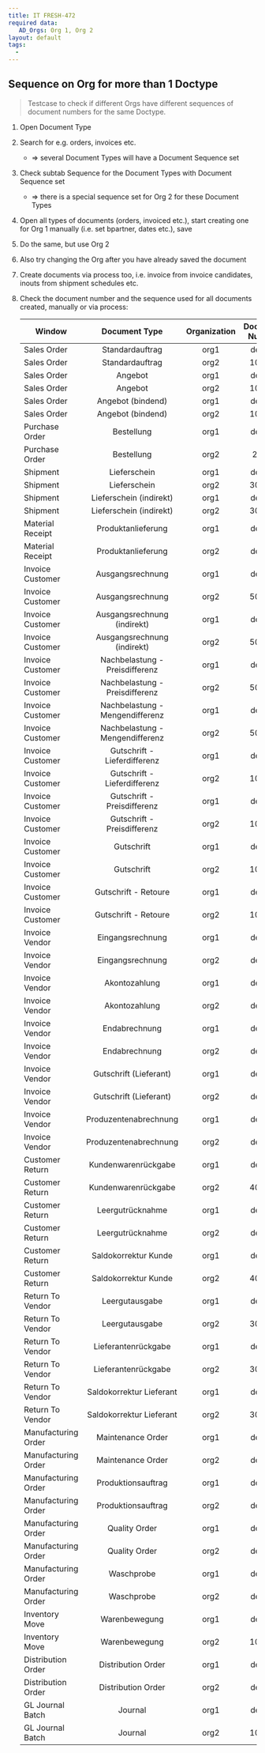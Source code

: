 ```yaml
---
title: IT FRESH-472
required data:
   AD_Orgs: Org 1, Org 2   
layout: default
tags:
  - 
---
```

## Sequence on Org for more than 1 Doctype

> Testcase to check if different Orgs have different 
> sequences of document numbers for the same Doctype.

1. Open Document Type

1. Search for e.g. orders, invoices etc.

	* => several Document Types will have a Document Sequence set

1. Check subtab Sequence for the Document Types with Document Sequence set

	* => there is a special sequence set for Org 2 for these Document Types
	
1. Open all types of documents (orders, invoiced etc.), start creating one for Org 1 manually (i.e. set bpartner, dates etc.), save

1. Do the same, but use Org 2

1. Also try changing the Org after you have already saved the document

1. Create documents via process too, i.e. invoice from invoice candidates, inouts from shipment schedules etc.

1. Check the document number and the sequence used for all documents created, manually or via process:


	|	Window				|	Document Type				|	Organization		|	Document Number	|
	| ---------------------	|:-----------------------------:|:---------------------:|:-------------:|
	|	Sales Order			|	Standardauftrag				|	org1				|	default		|
	|	Sales Order			|	Standardauftrag			    |	org2				|	10.000		|			
	|	Sales Order			|	Angebot						|	org1				|	default		|
	|	Sales Order			|	Angebot						|	org2				|	10.000		|
	|	Sales Order			|	Angebot (bindend)		    |	org1				|	default		|			
	|	Sales Order			|	Angebot (bindend)			|	org2				|	10.000		|
	|	Purchase Order		|	Bestellung				    |	org1				|	default		|
	|	Purchase Order		|	Bestellung					|	org2				|	20.00		|
	|	Shipment			|	Lieferschein				|	org1				|	default		|	
	|	Shipment			|	Lieferschein				|	org2				|	30.000		|
	|	Shipment			|	Lieferschein (indirekt)		|	org1				|	default		|
	|	Shipment			|	Lieferschein (indirekt)		|	org2				|	30.000		|
    |	Material Receipt	|	Produktanlieferung			|	org1				|	default		|			
    |	Material Receipt	|	Produktanlieferung			|	org2				|	default		|	
    |	Invoice Customer	|	Ausgangsrechnung			|	org1			    |	default		|			
    |	Invoice Customer	|	Ausgangsrechnung		    |	org2				|	50.000	   	|	
    |	Invoice Customer	|	Ausgangsrechnung (indirekt)	|	org1				|	default		|			
    |	Invoice Customer	|	Ausgangsrechnung (indirekt)	|	org2				|	50.000 		|	
    |	Invoice Customer	|Nachbelastung - Preisdifferenz	|	org1				|	default		|			
    |	Invoice Customer	|Nachbelastung - Preisdifferenz |	org2				|	50.000 		|	
    |	Invoice Customer	|Nachbelastung - Mengendifferenz|	org1				|	default		|			
    |	Invoice Customer	|Nachbelastung - Mengendifferenz|	org2				|	50.000 		|	
    |	Invoice Customer	|  Gutschrift - Lieferdifferenz	|	org1				|	default		|			
    |	Invoice Customer	|  Gutschrift - Lieferdifferenz |	org2				|	10.000 		|	
    |	Invoice Customer	|  Gutschrift - Preisdifferenz  |	org1				|	default		|			
    |	Invoice Customer	|  Gutschrift - Preisdifferenz  |	org2				|	10.000 		|	    
    |	Invoice Customer	|	Gutschrift					|	org1				|	default		|			
    |	Invoice Customer	|	Gutschrift					|	org2				|	10.000 		|	
    |	Invoice Customer    |	Gutschrift - Retoure		|	org1				|	default		|			
    |	Invoice Customer	|	Gutschrift - Retoure		|	org2				|	10.000 		|	 
    |	Invoice Vendor		|	Eingangsrechnung			|	org1				|	default		|			
    |	Invoice Vendor	    |	Eingangsrechnung			|	org2				|	default  	|	
    |	Invoice Vendor		|	Akontozahlung				|	org1				|	default		|			
    |	Invoice Vendor		|	Akontozahlung				|	org2				|	default    	|	
    |	Invoice Vendor		|	Endabrechnung				|	org1				|	default		|			
    |	Invoice Vendor		|	Endabrechnung				|	org2				|	default		|	
    |	Invoice Vendor		|	Gutschrift (Lieferant)		|	org1				|	default		|			
    |	Invoice Vendor		|	Gutschrift (Lieferant)		|	org2				|	default		|	
    |	Invoice Vendor		|	Produzentenabrechnung		|	org1				|	default		|			
    |	Invoice Vendor	    |	Produzentenabrechnung	    |	org2				|	default		|	
    |	Customer Return		|	Kundenwarenrückgabe			|	org1				|	default		|			
    |	Customer Return		|	Kundenwarenrückgabe			|	org2				|	40.000		|	
    |	Customer Return		|	Leergutrücknahme			|	org1				|	default		|			
    |	Customer Return		|	Leergutrücknahme			|	org2				|	default		|	
    |	Customer Return		|	Saldokorrektur Kunde		|	org1				|	default		|			
    |	Customer Return		|	Saldokorrektur Kunde		|	org2				|	40.000		|	
    |	Return To Vendor	|	Leergutausgabe				|	org1				|	default		|			
    |	Return To Vendor	|	Leergutausgabe				|	org2				|	30.000		|	
    |	Return To Vendor	|	Lieferantenrückgabe		    |	org1				|	default		|			
    |	Return To Vendor	|	Lieferantenrückgabe			|	org2				|	30.000		|	
    |	Return To Vendor	|	Saldokorrektur Lieferant	|	org1				|	default		|			
    |	Return To Vendor	|	Saldokorrektur Lieferant	|	org2				|	30.000		|	
    |	Manufacturing Order	|	Maintenance Order       	|	org1				|	default		|			
    |	Manufacturing Order	|	Maintenance Order       	|	org2				|	default		|
    |	Manufacturing Order	|	Produktionsauftrag       	|	org1				|	default		|			
    |	Manufacturing Order	|	Produktionsauftrag       	|	org2				|	default 	|	
    |	Manufacturing Order	|	Quality Order              	|	org1				|	default		|			
    |	Manufacturing Order	|	Quality Order              	|	org2				|   default  	|	
    |	Manufacturing Order	|	Waschprobe                	|	org1				|	default		|			
    |	Manufacturing Order	|	Waschprobe                	|	org2				|	default		|	
    |	Inventory Move  	|	Warenbewegung              	|	org1				|	default		|			
    |	Inventory Move      |	Warenbewegung              	|	org2				|	10.000		|	
    |	Distribution Order 	|	Distribution Order       	|	org1				|	default		|			
    |	Distribution Order  |	Distribution Order         	|	org2				|	default		|
    |	GL Journal Batch 	|	Journal                    	|	org1				|	default		|			
    |	GL Journal Batch 	|   Journal                 	|	org2				|	10.000		|

